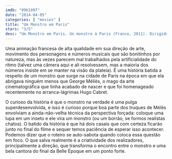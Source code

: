 ```yaml
---
imdb: "0961097"
date: "2014-04-05"
categories: [ "movies" ]
title: "Um Monstro em Paris"
stars: "3/5"
desc: "Um Monstro em Paris. Un monstre à Paris (France, 2011). Dirigido por Bibo Bergeron. Escrito por Bibo Bergeron, Stéphane Kazandjian. Com Matthieu Chedid, Vanessa Paradis, Gad Elmaleh, François Cluzet, Ludivine Sagnier, Julie Ferrier, Bruno Salomone, Sébastien Desjours, Philippe Peythieu."
---
```

Uma animação francesa de alta qualidade em sua direção de arte, movimento dos personagens e números musicais que são bonitinhos por natureza, mas às vezes parecem mal trabalhados pela artificialidade do ritmo (talvez uma câmera aqui e ali resolvessem, mas a maioria dos números insiste em se manter na visão da plateia). É uma história batida a respeito de um monstro que surge na cidade de Paris na época em que ela abrigava ninguém menos que George Méliès, o mago da arte cinematográfica que tinha acabado de nascer e que foi homenageado recentemente no arranca-lágrimas Hugo Cabret.

O curioso da história é que o monstro na verdade é uma pulga superdesenvolvida, e isso é curioso porque boa parte dos truques de Mélès envolviam a ainda-não-velha técnica da perspectiva forçada: coloque uma lupa em um inseto e ele vira um monstro (ou um borrão, se formos realistas chatos). O batido da história é que há dois casais que com certeza ficarão junto no final do filme e sequer temos paciência de esperar isso acontecer. Podemos dizer que o roteiro se auto-sabota quando coloca essa questão em foco. O que salva realmente é a criatividade dos realizadores, principalmente a direção, que transforma o encontro entre o monstro e uma bela cantora do final da Belle Époque em um ponto forte.
